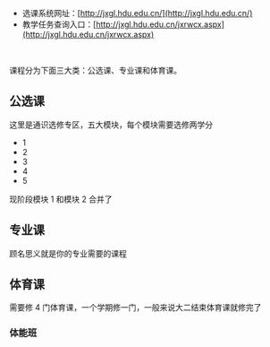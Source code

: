 - 选课系统网址：[http://jxgl.hdu.edu.cn/](http://jxgl.hdu.edu.cn/)
- 教学任务查询入口：[http://jxgl.hdu.edu.cn/jxrwcx.aspx](http://jxgl.hdu.edu.cn/jxrwcx.aspx)

​

课程分为下面三大类：公选课、专业课和体育课。

## 公选课

这里是通识选修专区，五大模块，每个模块需要选修两学分

- 1
- 2
- 3
- 4
- 5

现阶段模块 1 和模块 2 合并了
​

## 专业课

顾名思义就是你的专业需要的课程

## 体育课

需要修 4 门体育课，一个学期修一门，一般来说大二结束体育课就修完了

### 体能班
